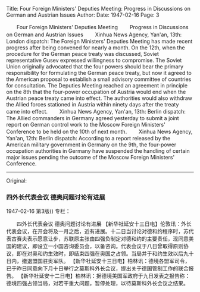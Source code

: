 Title: Four Foreign Ministers' Deputies Meeting: Progress in Discussions on German and Austrian Issues
Author:
Date: 1947-02-16
Page: 3

　　Four Foreign Ministers' Deputies Meeting
　　Progress in Discussions on German and Austrian Issues
　　Xinhua News Agency, Yan'an, 13th: London dispatch: The Foreign Ministers' Deputies Meeting has made recent progress after being convened for nearly a month. On the 12th, when the procedure for the German peace treaty was discussed, Soviet representative Gusev expressed willingness to compromise. The Soviet Union originally advocated that the four powers should bear the primary responsibility for formulating the German peace treaty, but now it agreed to the American proposal to establish a small advisory committee of countries for consultation. The Deputies Meeting reached an agreement in principle on the 8th that the four-power occupation of Austria would end when the Austrian peace treaty came into effect. The authorities would also withdraw the Allied forces stationed in Austria within ninety days after the treaty came into effect.
　　Xinhua News Agency, Yan'an, 13th: Berlin dispatch: The Allied commanders in Germany agreed yesterday to submit a joint report on German control work to the Moscow Foreign Ministers' Conference to be held on the 10th of next month.
　　Xinhua News Agency, Yan'an, 12th: Berlin dispatch: According to a report released by the American military government in Germany on the 9th, the four-power occupation authorities in Germany have suspended the handling of certain major issues pending the outcome of the Moscow Foreign Ministers' Conference.



<hr /> 

Original: 


### 四外长代表会议  德奥问题讨论有进展

1947-02-16
第3版()
专栏：

　　四外长代表会议
    德奥问题讨论有进展
    【新华社延安十三日电】伦敦讯：外长代表会议，在开会将及一月之后，近有进展。十二日当讨论对德和约程序时，苏代表古赛夫表示愿意让步，苏联原主张由四强负制定对德和约的主要责任，现同意美国的建议，即设立一小国咨询委员会，以备咨询。代表会议于八日曾取得原则协议，即在对奥和约生效时，即结束四强在奥国之占领。当局并于和约生效以后九十日内，撤退盟国驻奥军队。
    【新华社延安十三日电】柏林讯：德境各盟军司令，已于昨日同意向下月十日举行之莫斯科外长会议，提出关于德国管制工作的联合报告。
    【新华社延安十二日电】柏林讯：据德境美国军政府于九日发表之报告称：德境四强占领当局，对若干重大问题，暂停处理，以待莫斯科外长会议之结果。
